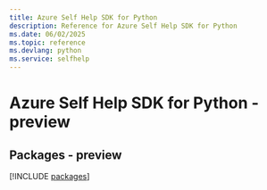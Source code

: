 ```yaml
---
title: Azure Self Help SDK for Python
description: Reference for Azure Self Help SDK for Python
ms.date: 06/02/2025
ms.topic: reference
ms.devlang: python
ms.service: selfhelp
---
```

# Azure Self Help SDK for Python - preview
## Packages - preview
[!INCLUDE [packages](self-help-index.md)]